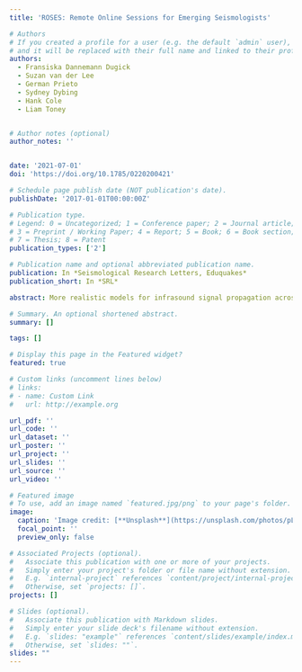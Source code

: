 ```yaml
---
title: 'ROSES: Remote Online Sessions for Emerging Seismologists'

# Authors
# If you created a profile for a user (e.g. the default `admin` user), write the username (folder name) here
# and it will be replaced with their full name and linked to their profile.
authors:
  - Fransiska Dannemann Dugick
  - Suzan van der Lee
  - German Prieto
  - Sydney Dybing
  - Hank Cole
  - Liam Toney


# Author notes (optional)
author_notes: ''


date: '2021-07-01'
doi: 'https://doi.org/10.1785/0220200421'

# Schedule page publish date (NOT publication's date).
publishDate: '2017-01-01T00:00:00Z'

# Publication type.
# Legend: 0 = Uncategorized; 1 = Conference paper; 2 = Journal article;
# 3 = Preprint / Working Paper; 4 = Report; 5 = Book; 6 = Book section;
# 7 = Thesis; 8 = Patent
publication_types: ['2']

# Publication name and optional abbreviated publication name.
publication: In *Seismological Research Letters, Eduquakes*
publication_short: In *SRL*

abstract: More realistic models for infrasound signal propagation across a region can be used to improve the precision and accuracy of spatial and temporal source localization estimates. Motivated by incomplete infrasound event bulletins in the Western US, the location capabilities of a regional infrasonic network of stations located between 84–458 km from the Utah Test and Training Range, Utah, USA, is assessed using a series of near-surface explosive events with complementary ground truth (GT) information. Signal arrival times and backazimuth estimates are determined with an automatic F-statistic based signal detector and manually refined by an analyst. This study represents the first application of three distinct celerity-range and backazimuth models to an extensive suite of realistic signal detections for event location purposes. A singular celerity and backazimuth deviation model was previously constructed using ray tracing analysis based on an extensive archive of historical atmospheric specifications and is applied within this study to test location capabilities. Similarly, a set of multivariate, season and location specific models for celerity and backazimuth are compared to an empirical model that depends on the observations across the infrasound network and the GT events, which accounts for atmospheric propagation variations from source to receiver. Discrepancies between observed and predicted signal celerities result in locations with poor accuracy. Application of the empirical model improves both spatial localization precision and accuracy; all but one location estimates retain the true GT location within the 90 per cent confidence bounds. Average mislocation of the events is 15.49 km and average 90 per cent error ellipse areas are 4141 km2. The empirical model additionally reduces origin time residuals; origin time residuals from the other location models are in excess of 160 s while residuals produced with the empirical model are within 30 s of the true origin time. We demonstrate that event location accuracy is driven by a combination of signal propagation model and the azimuthal gap of detecting stations. A direct relationship between mislocation, error ellipse area and increased station azimuthal gaps indicate that for sparse networks, detection backazimuths may drive location biases over traveltime estimates.

# Summary. An optional shortened abstract.
summary: []

tags: []

# Display this page in the Featured widget?
featured: true

# Custom links (uncomment lines below)
# links:
# - name: Custom Link
#   url: http://example.org

url_pdf: ''
url_code: ''
url_dataset: ''
url_poster: ''
url_project: ''
url_slides: ''
url_source: ''
url_video: ''

# Featured image
# To use, add an image named `featured.jpg/png` to your page's folder.
image:
  caption: 'Image credit: [**Unsplash**](https://unsplash.com/photos/pLCdAaMFLTE)'
  focal_point: ''
  preview_only: false

# Associated Projects (optional).
#   Associate this publication with one or more of your projects.
#   Simply enter your project's folder or file name without extension.
#   E.g. `internal-project` references `content/project/internal-project/index.md`.
#   Otherwise, set `projects: []`.
projects: []

# Slides (optional).
#   Associate this publication with Markdown slides.
#   Simply enter your slide deck's filename without extension.
#   E.g. `slides: "example"` references `content/slides/example/index.md`.
#   Otherwise, set `slides: ""`.
slides: ""
---
```





